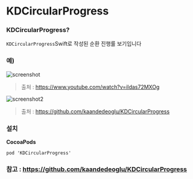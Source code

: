 # KDCircularProgress

### KDCircularProgress?

`KDCircularProgress`Swift로 작성된 순환 진행률 보기입니다

### 예) 

![screenshot](https://user-images.githubusercontent.com/81547954/152783064-21235c49-2bf0-408f-8a8b-f918d759a9ae.gif)
> 출처 : https://www.youtube.com/watch?v=iIdas72MXOg

![screenshot2](https://user-images.githubusercontent.com/81547954/152783146-62eb3221-18e7-4f30-b43e-7412819e2ce6.jpg)

> 출처 : https://github.com/kaandedeoglu/KDCircularProgress

### 설치

**CocoaPods** 
```
pod 'KDCircularProgress'
```

### 참고 : https://github.com/kaandedeoglu/KDCircularProgress
